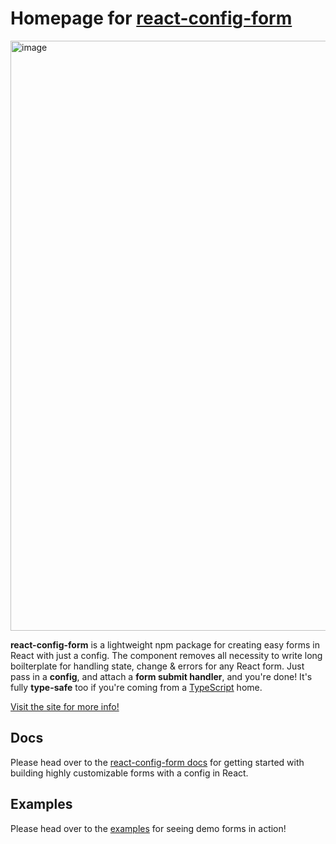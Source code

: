 # Homepage for [react-config-form](https://www.npmjs.com/package/react-config-form)

<img width="944" alt="image" src="https://user-images.githubusercontent.com/52678249/177845405-f4292487-db1a-4223-b8a1-fafb1826a6a1.png">

**react-config-form** is a lightweight npm package for creating easy forms in React with just a config. The component removes all necessity to write long boilterplate for handling state, change & errors for any React form. Just pass in a **config**, and attach a **form submit handler**, and you're done! It's fully **type-safe** too if you're coming from a [TypeScript](https://www.typescriptlang.org/) home.

[Visit the site for more info!](https://formbuildr.vercel.app)

## Docs

Please head over to the [react-config-form docs](https://github.com/Sreejit7/react-config-form#readme) for getting started with building highly customizable forms with a config in React.

## Examples

Please head over to the [examples](https://formbuildr.vercel.app/examples) for seeing demo forms in action!
